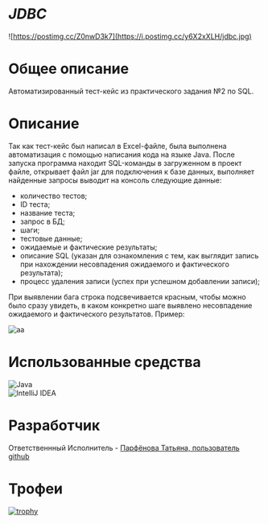 # ***JDBC***   
![https://postimg.cc/Z0nwD3k7](https://i.postimg.cc/y6X2xXLH/jdbc.jpg)   
# **Общее описание**  
Автоматизированный тест-кейс из практического задания №2 по SQL.   
# **Описание**  
Так как тест-кейс был написал в Excel-файле, была выполнена автоматизация с помощью написания кода на языке Java. После запуска программа находит SQL-команды в загруженном в проект файле, открывает файл jar для подключения к базе данных, выполняет найденные запросы выводит на консоль следующие данные:
- количество тестов;
- ID теста;   
- название теста;   
- запрос в БД;
- шаги;   
- тестовые данные;   
- ожидаемые и фактические результаты;
- описание SQL (указан для ознакомления с тем, как выглядит запись при нахождении несовпадения ожидаемого и фактического результата);
- процесс удаления записи (успех при успешном добавлении записи);   
   
При выявлении бага строка подсвечивается красным, чтобы можно было сразу увидеть, в каком конкретно шаге выявлено несовпадение ожидаемого и фактического результатов. Пример:   
   
![аа](https://i.postimg.cc/bJ7G5SGy/image.png)
# **Использованные средства**    
![Java](https://img.shields.io/badge/java-%23ED8B00.svg?style=for-the-badge&logo=openjdk&logoColor=white)   
![IntelliJ IDEA](https://img.shields.io/badge/IntelliJIDEA-000000.svg?style=for-the-badge&logo=intellij-idea&logoColor=white)   
# **Разработчик**  
Ответственнный Исполнитель - [Парфёнова Татьяна, пользователь github](https://github.com/7x7x49)   
# **Трофеи**  
[![trophy](https://github-profile-trophy.vercel.app/?username=ryo-ma)](https://github.com/ryo-ma/github-profile-trophy)
